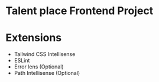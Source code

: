 # Talent place Frontend Project

# Extensions

- Tailwind CSS Intellisense
- ESLint
- Error lens (Optional)
- Path Intellisense (Optional)
